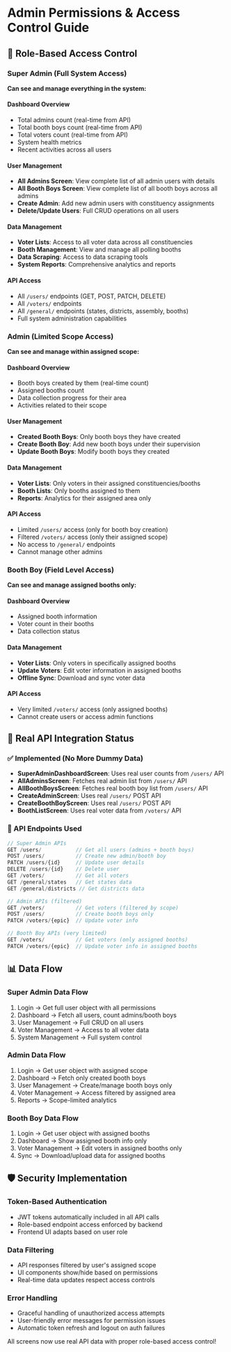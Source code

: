 # Admin Permissions & Access Control Guide

## 🔐 Role-Based Access Control

### Super Admin (Full System Access)
**Can see and manage everything in the system:**

#### Dashboard Overview
- Total admins count (real-time from API)
- Total booth boys count (real-time from API) 
- Total voters count (real-time from API)
- System health metrics
- Recent activities across all users

#### User Management
- **All Admins Screen**: View complete list of all admin users with details
- **All Booth Boys Screen**: View complete list of all booth boys across all admins
- **Create Admin**: Add new admin users with constituency assignments
- **Delete/Update Users**: Full CRUD operations on all users

#### Data Management
- **Voter Lists**: Access to all voter data across all constituencies
- **Booth Management**: View and manage all polling booths
- **Data Scraping**: Access to data scraping tools
- **System Reports**: Comprehensive analytics and reports

#### API Access
- All `/users/` endpoints (GET, POST, PATCH, DELETE)
- All `/voters/` endpoints 
- All `/general/` endpoints (states, districts, assembly, booths)
- Full system administration capabilities

### Admin (Limited Scope Access)
**Can see and manage within assigned scope:**

#### Dashboard Overview
- Booth boys created by them (real-time count)
- Assigned booths count
- Data collection progress for their area
- Activities related to their scope

#### User Management
- **Created Booth Boys**: Only booth boys they have created
- **Create Booth Boy**: Add new booth boys under their supervision
- **Update Booth Boys**: Modify booth boys they created

#### Data Management
- **Voter Lists**: Only voters in their assigned constituencies/booths
- **Booth Lists**: Only booths assigned to them
- **Reports**: Analytics for their assigned area only

#### API Access
- Limited `/users/` access (only for booth boy creation)
- Filtered `/voters/` access (only their assigned scope)
- No access to `/general/` endpoints
- Cannot manage other admins

### Booth Boy (Field Level Access)
**Can see and manage assigned booths only:**

#### Dashboard Overview
- Assigned booth information
- Voter count in their booths
- Data collection status

#### Data Management
- **Voter Lists**: Only voters in specifically assigned booths
- **Update Voters**: Edit voter information in assigned booths
- **Offline Sync**: Download and sync voter data

#### API Access
- Very limited `/voters/` access (only assigned booths)
- Cannot create users or access admin functions

## 🔄 Real API Integration Status

### ✅ Implemented (No More Dummy Data)
- **SuperAdminDashboardScreen**: Uses real user counts from `/users/` API
- **AllAdminsScreen**: Fetches real admin list from `/users/` API
- **AllBoothBoysScreen**: Fetches real booth boy list from `/users/` API
- **CreateAdminScreen**: Uses real `/users/` POST API
- **CreateBoothBoyScreen**: Uses real `/users/` POST API
- **BoothListScreen**: Uses real voter data from `/voters/` API

### 🔧 API Endpoints Used
```javascript
// Super Admin APIs
GET /users/           // Get all users (admins + booth boys)
POST /users/          // Create new admin/booth boy
PATCH /users/{id}     // Update user details
DELETE /users/{id}    // Delete user
GET /voters/          // Get all voters
GET /general/states   // Get states data
GET /general/districts // Get districts data

// Admin APIs (filtered)
GET /voters/          // Get voters (filtered by scope)
POST /users/          // Create booth boys only
PATCH /voters/{epic}  // Update voter info

// Booth Boy APIs (very limited)
GET /voters/          // Get voters (only assigned booths)
PATCH /voters/{epic}  // Update voter info in assigned booths
```

## 📊 Data Flow

### Super Admin Data Flow
1. Login → Get full user object with all permissions
2. Dashboard → Fetch all users, count admins/booth boys
3. User Management → Full CRUD on all users
4. Voter Management → Access to all voter data
5. System Management → Full system control

### Admin Data Flow  
1. Login → Get user object with assigned scope
2. Dashboard → Fetch only created booth boys
3. User Management → Create/manage booth boys only
4. Voter Management → Access filtered by assigned area
5. Reports → Scope-limited analytics

### Booth Boy Data Flow
1. Login → Get user object with assigned booths
2. Dashboard → Show assigned booth info only
3. Voter Management → Edit voters in assigned booths only
4. Sync → Download/upload data for assigned booths

## 🛡️ Security Implementation

### Token-Based Authentication
- JWT tokens automatically included in all API calls
- Role-based endpoint access enforced by backend
- Frontend UI adapts based on user role

### Data Filtering
- API responses filtered by user's assigned scope
- UI components show/hide based on permissions
- Real-time data updates respect access controls

### Error Handling
- Graceful handling of unauthorized access attempts
- User-friendly error messages for permission issues
- Automatic token refresh and logout on auth failures

All screens now use real API data with proper role-based access control!